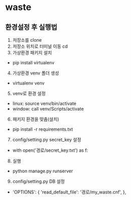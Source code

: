 # waste

## 환경설정 후 실행법

1. 저장소를 clone
2. 저장소 위치로 터미널 이동 cd
3. 가상환경 패키지 설치
- pip install virtualenv
4. 가상환경 venv 폴더 생성
- virtualenv venv
5. venv로 환경 설정
- linux: source venv/bin/activate
- window: call venv/Scripts/activate
6. 패키지 환경을 맞춤(설치) 
- pip install -r requirements.txt
7. config/setting.py secret_key 설정
- with open('경로/secret_key.txt') as f:
8. 실행
- python manage.py runserver
9. config/setting.py DB 설정
- 'OPTIONS': {
            'read_default_file': '경로/my_waste.cnf',
        },
